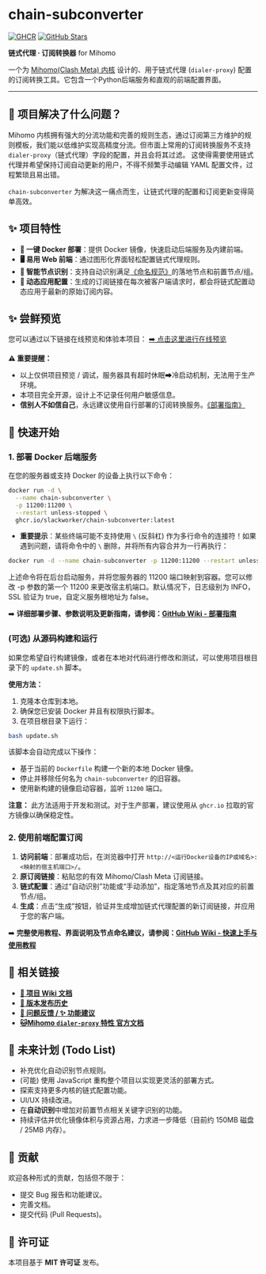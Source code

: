 # chain-subconverter

[![GHCR](https://img.shields.io/badge/GHCR-chain--subconverter-blue?logo=github)](https://github.com/slackworker/chain-subconverter/pkgs/container/chain-subconverter)
[![GitHub Stars](https://img.shields.io/github/stars/slackworker/chain-subconverter.svg?style=social&label=Star&maxAge=2592000)](https://github.com/slackworker/chain-subconverter/stargazers/)

**链式代理 · 订阅转换器** for Mihomo

一个为 [Mihomo(Clash Meta) 内核](https://github.com/MetaCubeX/mihomo/tree/Meta) 设计的、用于链式代理 (`dialer-proxy`) 配置的订阅转换工具。它包含一个Python后端服务和直观的前端配置界面。

---

## 🤔 项目解决了什么问题？

Mihomo 内核拥有强大的分流功能和完善的规则生态，通过订阅第三方维护的规则模板，我们能以低维护实现高精度分流。但市面上常用的订阅转换服务不支持 `dialer-proxy`（链式代理）字段的配置，并且会将其过滤。 这使得需要使用链式代理并希望保持订阅自动更新的用户，不得不频繁手动编辑 YAML 配置文件，过程繁琐且易出错。

`chain-subconverter` 为解决这一痛点而生，让链式代理的配置和订阅更新变得简单高效。

## ✨ 项目特性

* **🐳 一键 Docker 部署**：提供 Docker 镜像，快速启动后端服务及内建前端。
* **🖥️ 易用 Web 前端**：通过图形化界面轻松配置链式代理规则。
* **🤖 智能节点识别**：支持自动识别满足[《命名规范》](https://github.com/slackworker/chain-subconverter/wiki/Node-Naming-Convention)的落地节点和前置节点/组。
* **🔄 动态应用配置**：生成的订阅链接在每次被客户端请求时，都会将链式配置动态应用于最新的原始订阅内容。

## ✨ 尝鲜预览

您可以通过以下链接在线预览和体验本项目：
[➡️ 点击这里进行在线预览](https://brilliant-belita-slackworker-0f86511e.koyeb.app/)

**⚠️ 重要提醒：**
* 以上仅供项目预览 / 调试，服务器具有超时休眠➡冷启动机制，无法用于生产环境。
* 本项目完全开源，设计上不记录任何用户敏感信息。
* **信别人不如信自己**，永远建议使用自行部署的订阅转换服务。[《部署指南》](https://github.com/slackworker/chain-subconverter/wiki/Deployment-Guide)


## 🚀 快速开始

### 1. 部署 Docker 后端服务

在您的服务器或支持 Docker 的设备上执行以下命令：

```bash
docker run -d \
  --name chain-subconverter \
  -p 11200:11200 \
  --restart unless-stopped \
  ghcr.io/slackworker/chain-subconverter:latest
```
* **重要提示**：某些终端可能不支持使用 `\` (反斜杠) 作为多行命令的连接符！如果遇到问题，请将命令中的 `\` 删除，并将所有内容合并为一行再执行：

```bash
docker run -d --name chain-subconverter -p 11200:11200 --restart unless-stopped ghcr.io/slackworker/chain-subconverter:latest
```

上述命令将在后台启动服务，并将您服务器的 11200 端口映射到容器。您可以修改 -p 参数的第一个 11200 来更改宿主机端口。默认情况下，日志级别为 INFO，SSL 验证为 true，自定义服务根地址为 false。

➡️ **详细部署步骤、参数说明及更新指南，请参阅：[GitHub Wiki - 部署指南](https://github.com/slackworker/chain-subconverter/wiki/Deployment-Guide)**

### (可选) 从源码构建和运行

如果您希望自行构建镜像，或者在本地对代码进行修改和测试，可以使用项目根目录下的 `update.sh` 脚本。

**使用方法：**

1.  克隆本仓库到本地。
2.  确保您已安装 Docker 并且有权限执行脚本。
3.  在项目根目录下运行：

```bash
bash update.sh
```
该脚本会自动完成以下操作：
*   基于当前的 `Dockerfile` 构建一个新的本地 Docker 镜像。
*   停止并移除任何名为 `chain-subconverter` 的旧容器。
*   使用新构建的镜像启动容器，监听 `11200` 端口。

**注意：** 此方法适用于开发和测试。对于生产部署，建议使用从 `ghcr.io` 拉取的官方镜像以确保稳定性。

### 2. 使用前端配置订阅

1.  **访问前端**：部署成功后，在浏览器中打开 `http://<运行Docker设备的IP或域名>:<映射的宿主机端口>/`。
2.  **原订阅链接**：粘贴您的有效 Mihomo/Clash Meta 订阅链接。
3.  **链式配置**：通过“自动识别”功能或“手动添加”，指定落地节点及其对应的前置节点/组。
4.  **生成**：点击“生成”按钮，验证并生成增加链式代理配置的新订阅链接，并应用于您的客户端。

➡️ **完整使用教程、界面说明及节点命名建议，请参阅：[GitHub Wiki - 快速上手与使用教程](https://github.com/slackworker/chain-subconverter/wiki)**

## 🔗 相关链接

* **[📖 项目 Wiki 文档](https://github.com/slackworker/chain-subconverter/wiki)**
* **[📜 版本发布历史](https://github.com/slackworker/chain-subconverter/releases)**
* **[🐛 问题反馈 / ✨ 功能建议](https://github.com/slackworker/chain-subconverter/issues)**
* **[🐱Mihomo `dialer-proxy` 特性 官方文档](https://wiki.metacubex.one/config/proxies/dialer-proxy/)**

## 🚧 未来计划 (Todo List)

* 补充优化自动识别节点规则。
* (可能) 使用 JavaScript 重构整个项目以实现更灵活的部署方式。
* 探索支持更多内核的链式配置功能。
* UI/UX 持续改进。
* 在**自动识别**中增加对前置节点相关关键字识别的功能。
* 持续评估并优化镜像体积与资源占用，力求进一步降低（目前约 150MB 磁盘 / 25MB 内存）。

<!-- ➡️ **更详细的未来计划，请参阅：[GitHub Wiki - 未来计划 (Todo List)](https://github.com/YOUR_USERNAME/YOUR_REPOSITORY/wiki/TODO)**  -->

## 🤝 贡献

欢迎各种形式的贡献，包括但不限于：

* 提交 Bug 报告和功能建议。
* 完善文档。
* 提交代码 (Pull Requests)。

<!-- 在提交代码前，请先阅读贡献指南 (如果项目未来提供 `CONTRIBUTING.md`)。 -->

## 📜 许可证

本项目基于 **MIT 许可证** 发布。